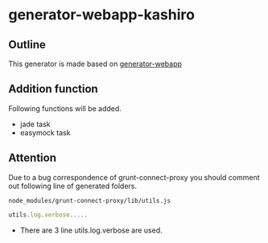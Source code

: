 # generator-webapp-kashiro

## Outline

This generator is made based on [generator-webapp](https://github.com/yeoman/generator-webapp)

## Addition function

Following functions will be added.

- jade task
- easymock task

## Attention

Due to a bug correspondence of grunt-connect-proxy
you should comment out following line of generated folders.

`node_modules/grunt-connect-proxy/lib/utils.js`

```javascript
utils.log.verbose.....
```
* There are 3 line utils.log.verbose are used.

